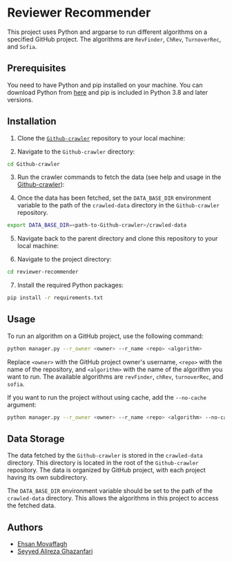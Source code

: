 
# Reviewer Recommender

This project uses Python and argparse to run different algorithms on a specified GitHub project. The algorithms are `RevFinder`, `ChRev`, `TurnoverRec`, and `Sofia`.

## Prerequisites

You need to have Python and pip installed on your machine. You can download Python from [here](https://www.python.org/downloads/) and pip is included in Python 3.8 and later versions.

## Installation

1. Clone the [`Github-crawler`](https://github.com/Ehsan200/Github-crawler) repository to your local machine:

2. Navigate to the `Github-crawler` directory:

```bash
cd Github-crawler
```

3. Run the crawler commands to fetch the data (see help and usage in the [Github-crawler](https://github.com/Ehsan200/Github-crawler)):

4. Once the data has been fetched, set the `DATA_BASE_DIR` environment variable to the path of the `crawled-data` directory in the `Github-crawler` repository.

```bash
export DATA_BASE_DIR=<path-to-Github-crawler>/crawled-data
```

5. Navigate back to the parent directory and clone this repository to your local machine:

6. Navigate to the project directory:

```bash
cd reviewer-recommender
```

7. Install the required Python packages:

```bash
pip install -r requirements.txt
```

## Usage

To run an algorithm on a GitHub project, use the following command:

```bash
python manager.py --r_owner <owner> --r_name <repo> <algorithm>
```

Replace `<owner>` with the GitHub project owner's username, `<repo>` with the name of the repository, and `<algorithm>` with the name of the algorithm you want to run. The available algorithms are `revFinder`, `chRev`, `turnoverRec`, and `sofia`.

If you want to run the project without using cache, add the `--no-cache` argument:

```bash
python manager.py --r_owner <owner> --r_name <repo> <algorithm> --no-cache
```

## Data Storage

The data fetched by the `Github-crawler` is stored in the `crawled-data` directory. This directory is located in the root of the `Github-crawler` repository. The data is organized by GitHub project, with each project having its own subdirectory.

The `DATA_BASE_DIR` environment variable should be set to the path of the `crawled-data` directory. This allows the algorithms in this project to access the fetched data.

[//]: # (todo: add more info about the data storage and algorithms results)

## Authors

- [Ehsan Movaffagh](https://github.com/Ehsan200)
- [Seyyed Alireza Ghazanfari](https://github.com/seyyedAlirezaGhazanfari)